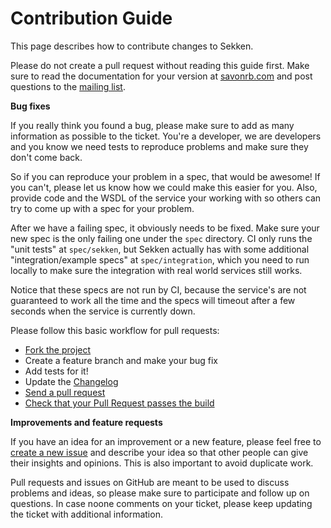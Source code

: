 # Contribution Guide

This page describes how to contribute changes to Sekken.

Please do not create a pull request without reading this guide first.
Make sure to read the documentation for your version at [savonrb.com](http://savonrb.com/)
and post questions to the [mailing list](https://groups.google.com/forum/#!forum/savonrb).

**Bug fixes**

If you really think you found a bug, please make sure to add as many information as possible
to the ticket. You're a developer, we are developers and you know we need tests to reproduce
problems and make sure they don't come back.

So if you can reproduce your problem in a spec, that would be awesome! If you can't, please
let us know how we could make this easier for you. Also, provide code and the WSDL of the
service your working with so others can try to come up with a spec for your problem.

After we have a failing spec, it obviously needs to be fixed. Make sure your new spec is the
only failing one under the `spec` directory. CI only runs the "unit tests" at `spec/sekken`,
but Sekken actually has with some additional "integration/example specs" at `spec/integration`,
which you need to run locally to make sure the integration with real world services still works.

Notice that these specs are not run by CI, because the service's are not guaranteed to work
all the time and the specs will timeout after a few seconds when the service is currently down.

Please follow this basic workflow for pull requests:

* [Fork the project](https://help.github.com/articles/fork-a-repo)
* Create a feature branch and make your bug fix
* Add tests for it!
* Update the [Changelog](https://github.com/savonrb/sekken/blob/master/CHANGELOG.md)
* [Send a pull request](https://help.github.com/articles/using-pull-requests)
* [Check that your Pull Request passes the build](https://github.com/savonrb/sekken/actions/workflows/ci.yml)


**Improvements and feature requests**

If you have an idea for an improvement or a new feature, please feel free to
[create a new issue](https://github.com/savonrb/sekken/issues/new) and describe your idea
so that other people can give their insights and opinions. This is also important to avoid
duplicate work.

Pull requests and issues on GitHub are meant to be used to discuss problems and ideas,
so please make sure to participate and follow up on questions. In case noone comments
on your ticket, please keep updating the ticket with additional information.
